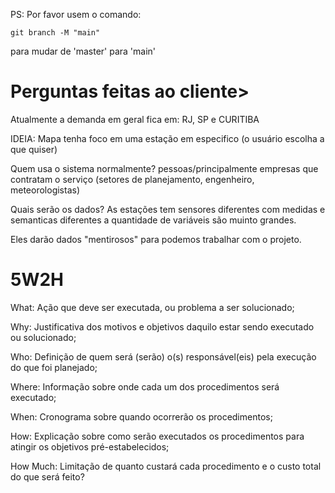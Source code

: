 PS: Por favor usem o comando: 
```
git branch -M "main"
```
para mudar de 'master' para 'main'
# Perguntas feitas ao cliente>

Atualmente a demanda em geral fica em: RJ, SP e CURITIBA

IDEIA: Mapa tenha foco em uma estação em especifico (o usuário escolha a que quiser)

Quem usa o sistema normalmente? pessoas/principalmente empresas que contratam o serviço (setores de planejamento, engenheiro, meteorologistas)

Quais serão os dados? As estações tem sensores diferentes com medidas e semanticas diferentes a quantidade de variáveis são muinto grandes.

Eles darão dados "mentirosos" para podemos trabalhar com o projeto.

# 5W2H
What: Ação que deve ser executada, ou problema a ser solucionado;

Why: Justificativa dos motivos e objetivos daquilo estar sendo executado ou solucionado;

Who: Definição de quem será (serão) o(s) responsável(eis) pela execução do que foi planejado;

Where: Informação sobre onde cada um dos procedimentos será executado;

When: Cronograma sobre quando ocorrerão os procedimentos;

How: Explicação sobre como serão executados os procedimentos para atingir os objetivos pré-estabelecidos;

How Much: Limitação de quanto custará cada procedimento e o custo total do que será feito?
